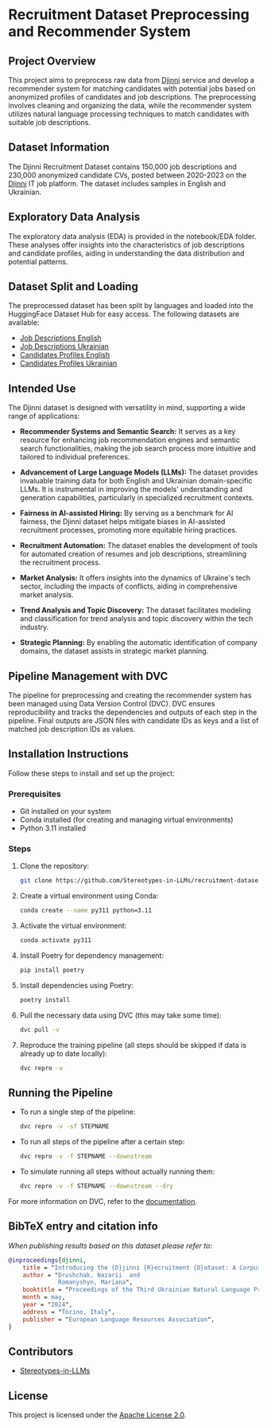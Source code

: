 # Recruitment Dataset Preprocessing and Recommender System

## Project Overview
This project aims to preprocess raw data from [Djinni](https://djinni.co) service and develop a recommender system for matching candidates with potential jobs based on anonymized profiles of candidates and job descriptions. The preprocessing involves cleaning and organizing the data, while the recommender system utilizes natural language processing techniques to match candidates with suitable job descriptions.

## Dataset Information
 The Djinni Recruitment Dataset contains 150,000 job descriptions and 230,000 anonymized candidate CVs, posted between 2020-2023 on the [Djinni](https://djinni.co/) IT job platform. The dataset includes samples in English and Ukrainian. 

## Exploratory Data Analysis
The exploratory data analysis (EDA) is provided in the notebook/EDA folder. These analyses offer insights into the characteristics of job descriptions and candidate profiles, aiding in understanding the data distribution and potential patterns.

## Dataset Split and Loading
The preprocessed dataset has been split by languages and loaded into the HuggingFace Dataset Hub for easy access. The following datasets are available:
- [Job Descriptions English](https://huggingface.co/datasets/lang-uk/recruitment-dataset-job-descriptions-english)
- [Job Descriptions Ukrainian](https://huggingface.co/datasets/lang-uk/recruitment-dataset-job-descriptions-ukrainian)
- [Candidates Profiles English](https://huggingface.co/datasets/lang-uk/recruitment-dataset-candidate-profiles-english)
- [Candidates Profiles Ukrainian](https://huggingface.co/datasets/lang-uk/recruitment-dataset-candidate-profiles-ukrainian)

## Intended Use

The Djinni dataset is designed with versatility in mind, supporting a wide range of applications:

- **Recommender Systems and Semantic Search:** It serves as a key resource for enhancing job recommendation engines and semantic search functionalities, making the job search process more intuitive and tailored to individual preferences.

- **Advancement of Large Language Models (LLMs):** The dataset provides invaluable training data for both English and Ukrainian domain-specific LLMs. It is instrumental in improving the models' understanding and generation capabilities, particularly in specialized recruitment contexts.

- **Fairness in AI-assisted Hiring:** By serving as a benchmark for AI fairness, the Djinni dataset helps mitigate biases in AI-assisted recruitment processes, promoting more equitable hiring practices.

- **Recruitment Automation:** The dataset enables the development of tools for automated creation of resumes and job descriptions, streamlining the recruitment process.

- **Market Analysis:** It offers insights into the dynamics of Ukraine's tech sector, including the impacts of conflicts, aiding in comprehensive market analysis.

- **Trend Analysis and Topic Discovery:** The dataset facilitates modeling and classification for trend analysis and topic discovery within the tech industry.

- **Strategic Planning:** By enabling the automatic identification of company domains, the dataset assists in strategic market planning.


## Pipeline Management with DVC
The pipeline for preprocessing and creating the recommender system has been managed using Data Version Control (DVC). DVC ensures reproducibility and tracks the dependencies and outputs of each step in the pipeline. Final outputs are JSON files with candidate IDs as keys and a list of matched job description IDs as values.

## Installation Instructions
Follow these steps to install and set up the project:

### Prerequisites
- Git installed on your system
- Conda installed (for creating and managing virtual environments)
- Python 3.11 installed

### Steps
1. Clone the repository:
    ```bash
    git clone https://github.com/Stereotypes-in-LLMs/recruitment-dataset
    ```

2. Create a virtual environment using Conda:
    ```bash
    conda create --name py311 python=3.11
    ```

3. Activate the virtual environment:
    ```bash
    conda activate py311
    ```

4. Install Poetry for dependency management:
    ```bash
    pip install poetry
    ```

5. Install dependencies using Poetry:
    ```bash
    poetry install
    ```

6. Pull the necessary data using DVC (this may take some time):
    ```bash
    dvc pull -v
    ```

7. Reproduce the training pipeline (all steps should be skipped if data is already up to date locally):
    ```bash
    dvc repro -v
    ```

## Running the Pipeline
- To run a single step of the pipeline:
    ```bash
    dvc repro -v -sf STEPNAME
    ```

- To run all steps of the pipeline after a certain step:
    ```bash
    dvc repro -v -f STEPNAME --downstream
    ```

- To simulate running all steps without actually running them:
    ```bash
    dvc repro -v -f STEPNAME --downstream --dry
    ```

For more information on DVC, refer to the [documentation](https://dvc.org/doc/start/data-management/data-versioning).

## BibTeX entry and citation info
*When publishing results based on this dataset please refer to:*
```bibtex
@inproceedings{djinni,
    title = "Introducing the {D}jinni {R}ecruitment {D}ataset: A Corpus of Anonymized {CV}s and Job Postings",
    author = "Drushchak, Nazarii  and
              Romanyshyn, Mariana",
    booktitle = "Proceedings of the Third Ukrainian Natural Language Processing Workshop (UNLP) @LREC-COLING-2024",
    month = may,
    year = "2024",
    address = "Torino, Italy",
    publisher = "European Language Resources Association",
}
```

## Contributors
- [Stereotypes-in-LLMs](https://github.com/Stereotypes-in-LLMs)

## License
This project is licensed under the [Apache License 2.0](LICENSE).

